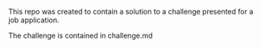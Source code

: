 This repo was created to contain a solution to a challenge presented for a job application.

The challenge is contained in challenge.md
